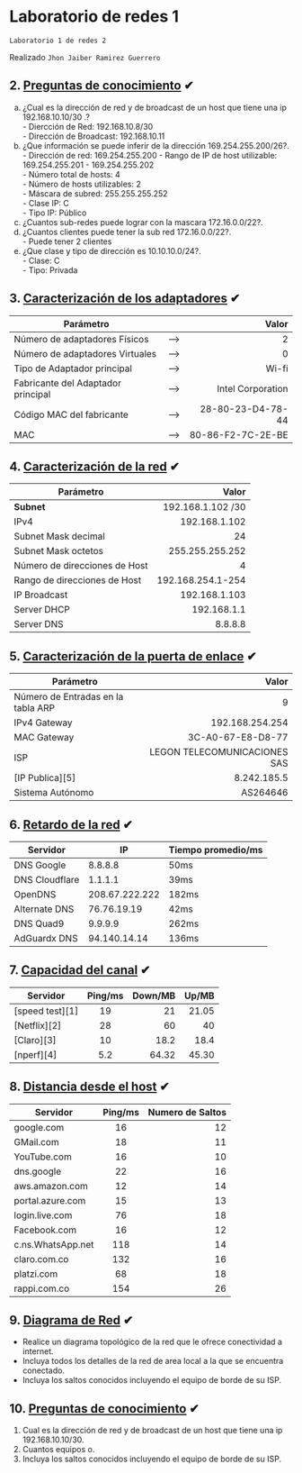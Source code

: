 # Laboratorio de redes 1 
<p><code>Laboratorio 1 de redes 2</code></p>
<p>Realizado <code>Jhon Jaiber Ramirez Guerrero</code>
  
 ## 2. [Preguntas de conocimiento](#) ✔ 
  
 <ol type="a"> 
 <li>¿Cual es la dirección de red y de broadcast de un host que tiene una ip 192.168.10.10/30 .?</li> 
 - Diercción de Red: 192.168.10.8/30 <br>
 - Dirección de Broadcast: 192.168.10.11 <br>
  <li>¿Que información se puede inferir de la dirección 169.254.255.200/26?.</li> 
 - Dirección de red: 169.254.255.200
 - Rango de IP de host utilizable: 169.254.255.201 - 169.254.255.202 <br>
 - Número total de hosts: 4 <br>
 - Número de hosts utilizables: 2 <br>
 - Máscara de subred: 255.255.255.252 <br>
 - Clase IP: C <br>
 - Tipo IP: Público <br>
<li>¿Cuantos sub-redes puede lograr con la mascara 172.16.0.0/22?.</li> 

 <li>¿Cuantos clientes puede tener la sub red 172.16.0.0/22?.</li> 
 - Puede tener 2 clientes
 <li>¿Que clase y tipo de dirección es 10.10.10.0/24?.</li> 
 - Clase: C <br>
 - Tipo: Privada
 </ol> 
  
 ## 3. [Caracterización de los adaptadores](#) ✔ 
 |Parámetro||Valor| 
 |--|:--:|--:| 
 |Número de adaptadores Físicos|-->|2| 
 |Número de adaptadores Virtuales|-->|0| 
 |Tipo de Adaptador principal|-->|Wi-fi| 
 |Fabricante del Adaptador principal|-->|Intel Corporation| 
 |Código MAC del fabricante|-->|28-80-23-D4-78-44| 
 |MAC|-->|80-86-F2-7C-2E-BE| 
  
 ## 4. [Caracterización de la red](#) ✔ 
 |Parámetro|Valor| 
 |--|--:| 
 |__Subnet__|192.168.1.102 /30| 
 |IPv4|192.168.1.102| 
 |Subnet Mask decimal|24| 
 |Subnet Mask octetos|255.255.255.252| 
 |Número de direcciones de Host|4| 
 |Rango de direcciones de Host|192.168.254.1-254| 
 |IP Broadcast|192.168.1.103| 
 |Server DHCP|192.168.1.1| 
 |Server DNS|8.8.8.8| 

  
 ## 5. [Caracterización de la puerta de enlace](#) ✔ 
 |Parámetro|Valor| 
 |--|--:| 
 |Número de Entradas en la tabla ARP |9| 
 |IPv4 Gateway|192.168.254.254| 
 |MAC Gateway|3C-A0-67-E8-D8-77| 
 |ISP|LEGON TELECOMUNICACIONES SAS| 
 |[IP Publica][5]|8.242.185.5| 
 |Sistema Autónomo|AS264646| 
  
  
 ## 6. [Retardo de la red](#) ✔ 
 |Servidor|IP|Tiempo promedio/ms| 
 |--|--|--| 
 |DNS Google|8.8.8.8|50ms| 
 |DNS Cloudflare|1.1.1.1|39ms| 
 |OpenDNS|208.67.222.222|182ms| 
 |Alternate DNS|76.76.19.19|42ms| 
 |DNS Quad9|9.9.9.9|262ms| 
 |AdGuardx DNS|94.140.14.14|136ms| 
  
 ## 7. [Capacidad del canal](#) ✔ 
 |Servidor|Ping/ms|Down/MB|Up/MB| 
 |--|:--:|--:|--:| 
 |[speed test][1]|19|21|21.05| 
 |[Netflix][2]|28|60|40| 
 |[Claro][3]|10|18.2|18.4| 
 |[nperf][4]|5.2|64.32|45.30| 
  
  
 ## 8. [Distancia desde el host](#) ✔ 
 |Servidor|Ping/ms|Numero de Saltos| 
 |--|:--:|--:| 
 |google.com|16|12| 
 |GMail.com|18|11| 
 |YouTube.com|16|10| 
 |dns.google|22|16| 
 |aws.amazon.com|12|14| 
 |portal.azure.com|15|13| 
 |login.live.com|76|18| 
 |Facebook.com|16|12| 
 |c.ns.WhatsApp.net|118|14| 
 |claro.com.co|132|16| 
 |platzi.com|68|18| 
 |rappi.com.co|154|26| 
  
  
 ## 9. [Diagrama de Red](#) ✔ 
 - Realice un diagrama topológico de la red que le ofrece conectividad a internet. 
 - Incluya todos los detalles de la red de area local a la que se encuentra conectado. 
 - Incluya los saltos conocidos incluyendo el equipo de borde de su ISP. 
  
 ## 10. [Preguntas de conocimiento](#) ✔ 
 1. Cual es la dirección de red y de broadcast de un host que tiene una ip 192.168.10.10/30. 
 1. Cuantos equipos o. 
 1. Incluya los saltos conocidos incluyendo el equipo de borde de su ISP.
